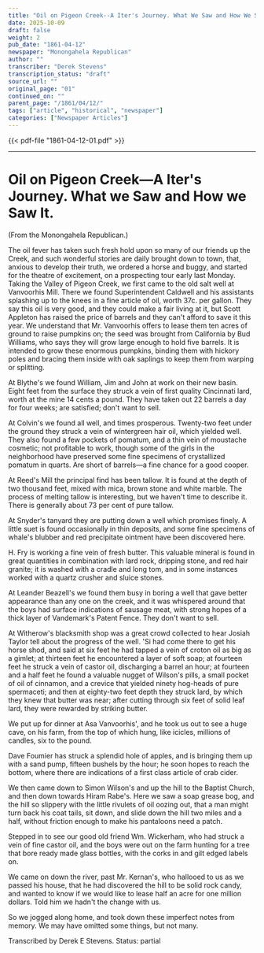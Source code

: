 ```yaml
---
title: "Oil on Pigeon Creek--A Iter's Journey. What We Saw and How We Saw It."
date: 2025-10-09
draft: false
weight: 2
pub_date: "1861-04-12"
newspaper: "Monongahela Republican"
author: ""
transcriber: "Derek Stevens"
transcription_status: "draft"
source_url: ""
original_page: "01"
continued_on: ""
parent_page: "/1861/04/12/"
tags: ["article", "historical", "newspaper"]
categories: ["Newspaper Articles"]
---
```


{{< pdf-file "1861-04-12-01.pdf" >}}

---

# Oil on Pigeon Creek—A Iter's Journey. What we Saw and How we Saw It.

(From the Monongahela Republican.)

The oil fever has taken such fresh hold upon so many of our friends up the Creek, and such wonderful stories are daily brought down to town, that, anxious to develop their truth, we ordered a horse and buggy, and started for the theatre of excitement, on a prospecting tour early last Monday. Taking the Valley of Pigeon Creek, we first came to the old salt well at Vanvoorhis Mill. There we found Superintendent Caldwell and his assistants splashing up to the knees in a fine article of oil, worth 37c. per gallon. They say this oil is very good, and they could make a fair living at it, but Scott Appleton has raised the price of barrels and they can't afford to save it this year. We understand that Mr. Vanvoorhis offers to lease them ten acres of ground to raise pumpkins on; the seed was brought from California by Bud Williams, who says they will grow large enough to hold five barrels. It is intended to grow these enormous pumpkins, binding them with hickory poles and bracing them inside with oak saplings to keep them from warping or splitting.

At Blythe's we found William, Jim and John at work on their new basin. Eight feet from the surface they struck a vein of first quality Cincinnati lard, worth at the mine 14 cents a pound. They have taken out 22 barrels a day for four weeks; are satisfied; don't want to sell.

At Colvin's we found all well, and times prosperous. Twenty-two feet under the ground they struck a vein of wintergreen hair oil, which yielded well. They also found a few pockets of pomatum, and a thin vein of moustache cosmetic; not profitable to work, though some of the girls in the neighborhood have preserved some fine specimens of crystallized pomatum in quarts. Are short of barrels—a fine chance for a good cooper.

At Reed's Mill the principal find has been tallow. It is found at the depth of two thousand feet, mixed with mica, brown stone and white marble. The process of melting tallow is interesting, but we haven't time to describe it. There is generally about 73 per cent of pure tallow.

At Snyder's tanyard they are putting down a well which promises finely. A little suet is found occasionally in thin deposits, and some fine specimens of whale's blubber and red precipitate ointment have been discovered here.

H. Fry is working a fine vein of fresh butter. This valuable mineral is found in great quantities in combination with lard rock, dripping stone, and red hair granite; it is washed with a cradle and long tom, and in some instances worked with a quartz crusher and sluice stones.

At Leander Beazell's we found them busy in boring a well that gave better appearance than any one on the creek, and it was whispered around that the boys had surface indications of sausage meat, with strong hopes of a thick layer of Vandemark's Patent Fence. They don't want to sell.

At Witherow's blacksmith shop was a great crowd collected to hear Josiah Taylor tell about the progress of the well. 'Si had come there to get his horse shod, and said at six feet he had tapped a vein of croton oil as big as a gimlet; at thirteen feet he encountered a layer of soft soap; at fourteen feet he struck a vein of castor oil, discharging a barrel an hour; at fourteen and a half feet he found a valuable nugget of Wilson's pills, a small pocket of oil of cinnamon, and a crevice that yielded ninety hog-heads of pure spermaceti; and then at eighty-two feet depth they struck lard, by which they knew that butter was near; after cutting through six feet of solid leaf lard, they were rewarded by striking butter.

We put up for dinner at Asa Vanvoorhis', and he took us out to see a huge cave, on his farm, from the top of which hung, like icicles, millions of candles, six to the pound.

Dave Foumier has struck a splendid hole of apples, and is bringing them up with a sand pump, fifteen bushels by the hour; he soon hopes to reach the bottom, where there are indications of a first class article of crab cider.

We then came down to Simon Wilson's and up the hill to the Baptist Church, and then down towards Hiram Rabe's. Here we saw a soap grease bog, and the hill so slippery with the little rivulets of oil oozing out, that a man might turn back his coat tails, sit down, and slide down the hill two miles and a half, without friction enough to make his pantaloons need a patch.

Stepped in to see our good old friend Wm. Wickerham, who had struck a vein of fine castor oil, and the boys were out on the farm hunting for a tree that bore ready made glass bottles, with the corks in and gilt edged labels on.

We came on down the river, past Mr. Kernan's, who hallooed to us as we passed his house, that he had discovered the hill to be solid rock candy, and wanted to know if we would like to lease half an acre for one million dollars. Told him we hadn't the change with us.

So we jogged along home, and took down these imperfect notes from memory. We may have omitted some things, but not many.

Transcribed by Derek E Stevens. Status: partial
